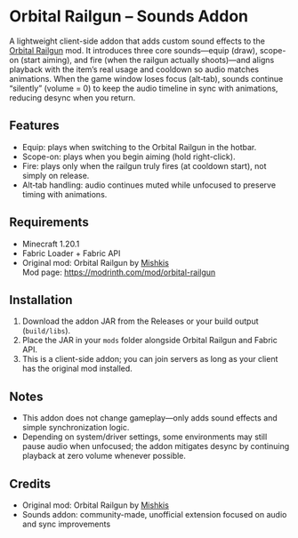 # Orbital Railgun – Sounds Addon

A lightweight client-side addon that adds custom sound effects to the [Orbital Railgun](https://modrinth.com/mod/orbital-railgun) mod. It introduces three core sounds—equip (draw), scope-on (start aiming), and fire (when the railgun actually shoots)—and aligns playback with the item’s real usage and cooldown so audio matches animations. When the game window loses focus (alt‑tab), sounds continue “silently” (volume = 0) to keep the audio timeline in sync with animations, reducing desync when you return.

## Features

- Equip: plays when switching to the Orbital Railgun in the hotbar.
- Scope-on: plays when you begin aiming (hold right-click).
- Fire: plays only when the railgun truly fires (at cooldown start), not simply on release.
- Alt‑tab handling: audio continues muted while unfocused to preserve timing with animations.

## Requirements

- Minecraft 1.20.1
- Fabric Loader + Fabric API
- Original mod: Orbital Railgun by [Mishkis](https://modrinth.com/user/Mishkis)  
	Mod page: <https://modrinth.com/mod/orbital-railgun>

## Installation

1. Download the addon JAR from the Releases or your build output (`build/libs`).
2. Place the JAR in your `mods` folder alongside Orbital Railgun and Fabric API.
3. This is a client-side addon; you can join servers as long as your client has the original mod installed.

## Notes

- This addon does not change gameplay—only adds sound effects and simple synchronization logic.
- Depending on system/driver settings, some environments may still pause audio when unfocused; the addon mitigates desync by continuing playback at zero volume whenever possible.

## Credits

- Original mod: Orbital Railgun by [Mishkis](https://modrinth.com/user/Mishkis)
- Sounds addon: community-made, unofficial extension focused on audio and sync improvements
